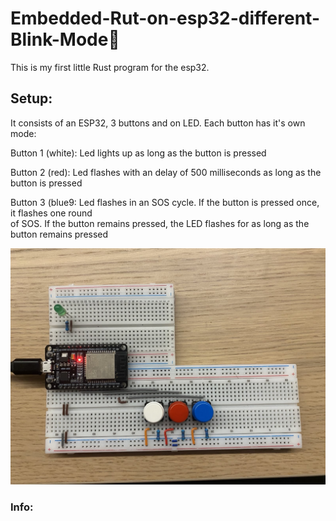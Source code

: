 # Embedded-Rut-on-esp32-different-Blink-Mode🦀

This is my first little Rust program for the esp32. 
## Setup:
It consists of an ESP32, 3 buttons and on LED. Each button has it's own mode:

Button 1 (white): Led lights up as long as the button is pressed

Button 2 (red): Led flashes with an delay of 500 milliseconds as long as the button is pressed

Button 3 (blue9: Led flashes in an SOS cycle. If the button is pressed once, it flashes one round<br>
                 of SOS. If the button remains pressed, the LED flashes for as long as the button remains pressed

![Setup](images/1.jpg)

### Info:
[The Rust Programming Language]: https://doc.rust-lang.org/stable/book/
[Embedded Rust(no_std) on Espressif]: https://docs.esp-rs.org/no_std-training/01_intro.html
[esp-hal]:https://docs.espressif.com/projects/rust/esp-hal/1.0.0-beta.1/esp32/esp_hal/index.html
[esp_println]: https://docs.espressif.com/projects/rust/esp-println/0.14.0/esp_println/

